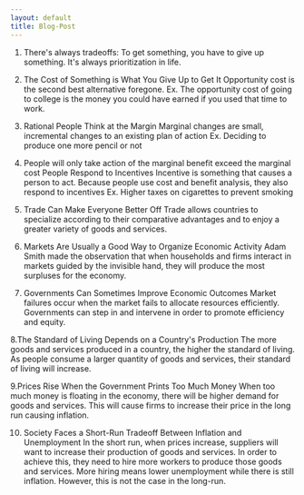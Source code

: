 ```yaml
---
layout: default
title: Blog-Post
---
```

1. There's always tradeoffs: To get something, you have to give up something. It's always prioritization in life.

2. The Cost of Something is What You Give Up to Get It Opportunity cost is the second best alternative foregone. Ex. The opportunity cost of going to college is the money you could have earned if you used that time to work.

3. Rational People Think at the Margin Marginal changes are small, incremental changes to an existing plan of action Ex. Deciding to produce one more pencil or not

4. People will only take action of the marginal benefit exceed the marginal cost People Respond to Incentives Incentive is something that causes a person to act. Because people use cost and benefit analysis, they also respond to incentives Ex. Higher taxes on cigarettes to prevent smoking

5. Trade Can Make Everyone Better Off Trade allows countries to specialize according to their comparative advantages and to enjoy a greater variety of goods and services.

6. Markets Are Usually a Good Way to Organize Economic Activity Adam Smith made the observation that when households and firms interact in markets guided by the invisible hand, they will produce the most surpluses for the economy.

7. Governments Can Sometimes Improve Economic Outcomes Market failures occur when the market fails to allocate resources efficiently. Governments can step in and intervene in order to promote efficiency and equity.

8.The Standard of Living Depends on a Country's Production The more goods and services produced in a country, the higher the standard of living. As people consume a larger quantity of goods and services, their standard of living will increase.

9.Prices Rise When the Government Prints Too Much Money When too much money is floating in the economy, there will be higher demand for goods and services. This will cause firms to increase their price in the long run causing inflation.

10. Society Faces a Short-Run Tradeoff Between Inflation and Unemployment In the short run, when prices increase, suppliers will want to increase their production of goods and services. In order to achieve this, they need to hire more workers to produce those goods and services. More hiring means lower unemployment while there is still inflation. However, this is not the case in the long-run.

